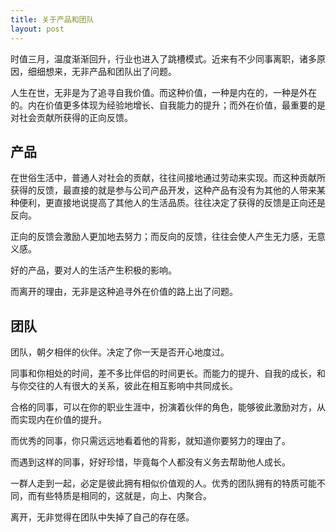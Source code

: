 ```yaml
---
title: 关于产品和团队
layout: post
---
```


时值三月，温度渐渐回升，行业也进入了跳槽模式。近来有不少同事离职，诸多原因，细细想来，无非产品和团队出了问题。

人生在世，无非是为了追寻自我价值。而这种价值，一种是内在的，一种是外在的。内在价值更多体现为经验地增长、自我能力的提升；而外在价值，最重要的是对社会贡献所获得的正向反馈。

## 产品

在世俗生活中，普通人对社会的贡献，往往间接地通过劳动来实现。而这种贡献所获得的反馈，最直接的就是参与公司产品开发，这种产品有没有为其他的人带来某种便利，更直接地说提高了其他人的生活品质。往往决定了获得的反馈是正向还是反向。

正向的反馈会激励人更加地去努力；而反向的反馈，往往会使人产生无力感，无意义感。

好的产品，要对人的生活产生积极的影响。

而离开的理由，无非是这种追寻外在价值的路上出了问题。

## 团队

团队，朝夕相伴的伙伴。决定了你一天是否开心地度过。

同事和你相处的时间，差不多比伴侣的时间更长。而能力的提升、自我的成长，和与你交往的人有很大的关系，彼此在相互影响中共同成长。

合格的同事，可以在你的职业生涯中，扮演着伙伴的角色，能够彼此激励对方，从而实现内在价值的提升。

而优秀的同事，你只需远远地看着他的背影，就知道你要努力的理由了。

而遇到这样的同事，好好珍惜，毕竟每个人都没有义务去帮助他人成长。

一群人走到一起，必定是彼此拥有相似价值观的人。优秀的团队拥有的特质可能不同，而有些特质是相同的，这就是，向上、内聚合。

离开，无非觉得在团队中失掉了自己的存在感。


